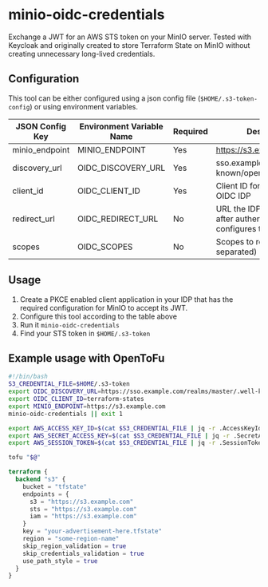 # minio-oidc-credentials
Exchange a JWT for an AWS STS token on your MinIO server. Tested with Keycloak and originally created to store Terraform State on MinIO without creating unnecessary long-lived credentials.

## Configuration
This tool can be either configured using a json config file (`$HOME/.s3-token-config`) or using environment variables.

| JSON Config Key | Environment Variable Name | Required | Description / Example                                                                               | Default                                 |
|-----------------|---------------------------|----------|-----------------------------------------------------------------------------------------------------|-----------------------------------------|
| minio_endpoint  | MINIO_ENDPOINT            | Yes      | https://s3.example.com                                                                              | N/A                                     |
| discovery_url   | OIDC_DISCOVERY_URL        | Yes      | sso.example.com/realms/master/.well-known/openid-configuration                                      | N/A                                     |
| client_id       | OIDC_CLIENT_ID            | Yes      | Client ID for authentication against the OIDC IDP                                                   | N/A                                     |
| redirect_url    | OIDC_REDIRECT_URL         | No       | URL the IDP should redirect the user to after authentication. This also configures the listen port. | `http://localhost:8000/oauth2/callback` |
| scopes          | OIDC_SCOPES               | No       | Scopes to request from the IDP (space separated)                                                    | `openid email profile`                  |

## Usage
1. Create a PKCE enabled client application in your IDP that has the required configuration for MinIO to accept its JWT.
2. Configure this tool according to the table above
3. Run it `minio-oidc-credentials`
4. Find your STS token in `$HOME/.s3-token`

## Example usage with OpenToFu
```bash
#!/bin/bash
S3_CREDENTIAL_FILE=$HOME/.s3-token
export OIDC_DISCOVERY_URL=https://sso.example.com/realms/master/.well-known/openid-configuration
export OIDC_CLIENT_ID=terraform-states
export MINIO_ENDPOINT=https://s3.example.com
minio-oidc-credentials || exit 1

export AWS_ACCESS_KEY_ID=$(cat $S3_CREDENTIAL_FILE | jq -r .AccessKeyId)
export AWS_SECRET_ACCESS_KEY=$(cat $S3_CREDENTIAL_FILE | jq -r .SecretAccessKey)
export AWS_SESSION_TOKEN=$(cat $S3_CREDENTIAL_FILE | jq -r .SessionToken)

tofu "$@"
```

```terraform
terraform {
  backend "s3" {
    bucket = "tfstate"
    endpoints = {
      s3 = "https://s3.example.com"
      sts = "https://s3.example.com"
      iam = "https://s3.example.com"
    }
    key = "your-advertisement-here.tfstate"
    region = "some-region-name"
    skip_region_validation = true
    skip_credentials_validation = true
    use_path_style = true
  }
}
```
